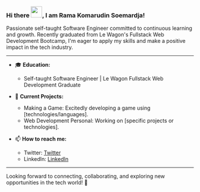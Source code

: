 ### Hi there <img src="https://raw.githubusercontent.com/MartinHeinz/MartinHeinz/master/wave.gif" width="30px">, I am Rama Komarudin Soemardja!

Passionate self-taught Software Engineer committed to continuous learning and growth. Recently graduated from Le Wagon's Fullstack Web Development Bootcamp, I'm eager to apply my skills and make a positive impact in the tech industry.

---

- 🎓 **Education:**
  - Self-taught Software Engineer | Le Wagon Fullstack Web Development Graduate

- 🔭 **Current Projects:**
  - Making a Game: Excitedly developing a game using [technologies/languages].
  - Web Development Personal: Working on [specific projects or technologies].

- 📫 **How to reach me:**
  - Twitter: [Twitter](https://twitter.com/rsoemardja)
  - LinkedIn: [LinkedIn](https://www.linkedin.com/in/rama-komarudin-soenardja)

---

Looking forward to connecting, collaborating, and exploring new opportunities in the tech world! 🚀
